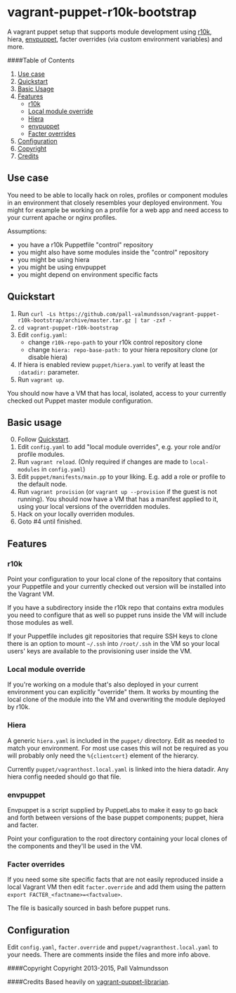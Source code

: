 # vagrant-puppet-r10k-bootstrap
A vagrant puppet setup that supports module development using
[r10k](https://github.com/puppetlabs/r10k), hiera,
[envpuppet](https://puppetlabs.com/blog/use-envpuppet-test-multiple-puppet-versions),
facter overrides (via custom environment variables) and more.

####Table of Contents
1. [Use case](#use-case)
2. [Quickstart](#quickstart)
3. [Basic Usage](#basic-usage)
4. [Features](#features)
    * [r10k](#r10k)
    * [Local module override](#local-module-override)
    * [Hiera](#hiera)
    * [envpuppet](#envpuppet)
    * [Facter overrides](#facter-overrides)
5. [Configuration](#configuration)
6. [Copyright](#copyright)
7. [Credits](#credits)

## Use case
You need to be able to locally hack on roles, profiles or component
modules in an environment that closely resembles your deployed
environment. You might for example be working on a profile for a web
app and need access to your current apache or nginx profiles.

Assumptions:
* you have a r10k Puppetfile "control" repository
* you might also have some modules inside the "control" repository
* you might be using hiera
* you might be using envpuppet
* you might depend on environment specific facts

## Quickstart

1. Run `curl -Ls https://github.com/pall-valmundsson/vagrant-puppet-r10k-bootstrap/archive/master.tar.gz | tar -zxf -`
2. `cd vagrant-puppet-r10k-bootstrap`
3. Edit `config.yaml`:
   * change `r10k-repo-path` to your r10k control repository clone
   * change `hiera: repo-base-path:` to your hiera repository clone (or
     disable hiera)
4. If hiera is enabled review `puppet/hiera.yaml` to verify at least the
   `:datadir:` parameter.
3. Run `vagrant up`.

You should now have a VM that has local, isolated, access to your currently
checked out Puppet master module configuration.

## Basic usage

0. Follow [Quickstart](#quickstart).
1. Edit `config.yaml` to add "local module overrides", e.g. your role and/or
   profile modules.
2. Run `vagrant reload`. (Only required if changes are made to `local-modules`
   in `config.yaml`)
3. Edit `puppet/manifests/main.pp` to your liking. E.g. add a role or profile
   to the default node.
4. Run `vagrant provision` (or `vagrant up --provision` if the guest is not
   running). You should now have a VM that has a manifest applied to it, using
   your local versions of the overridden modules.
5. Hack on your locally overriden modules.
6. Goto #4 until finished.


## Features

### r10k
Point your configuration to your local clone of the repository that contains
your Puppetfile and your currently checked out version will be installed into
the Vagrant VM.

If you have a subdirectory inside the r10k repo that contains extra modules
you need to configure that as well so puppet runs inside the VM will include
those modules as well.

If your Puppetfile includes git repositories that require SSH keys to clone
there is an option to mount `~/.ssh` into `/root/.ssh` in the VM so your
local users' keys are available to the provisioning user inside the VM.

### Local module override
If you're working on a module that's also deployed in your current environment
you can explicitly "override" them. It works by mounting the local clone of
the module into the VM and overwriting the module deployed by r10k. 

### Hiera
A generic `hiera.yaml` is included in the `puppet/` directory. Edit as needed
to match your environment. For most use cases this will not be required as
you will probably only need the `%{clientcert}` element of the hierarcy.

Currently `puppet/vagranthost.local.yaml` is linked into the hiera datadir.
Any hiera config needed should go that file.

### envpuppet
Envpuppet is a script supplied by PuppetLabs to make it easy to go back and
forth between versions of the base puppet components; puppet, hiera and facter.

Point your configuration to the root directory containing your local clones
of the components and they'll be used in the VM.

### Facter overrides
If you need some site specific facts that are not easily reproduced inside a
local Vagrant VM then edit `facter.override` and add them using the pattern
`export FACTER_<factname>=<factvalue>`.

The file is basically sourced in bash before puppet runs.


## Configuration
Edit `config.yaml`, `facter.override` and `puppet/vagranthost.local.yaml` to
your needs. There are comments inside the files and more info above.

####Copyright
Copyright 2013-2015, Pall Valmundsson

####Credits
Based heavily on [vagrant-puppet-librarian](https://github.com/mindreframer/vagrant-puppet-librarian).

